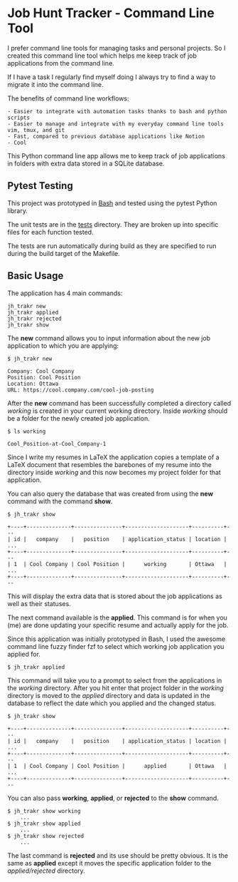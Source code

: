 # Job Hunt Tracker - Command Line Tool

I prefer command line tools for managing tasks and personal projects. So I
created this command line tool which helps me keep track of job applications from
the command line. 

If I have a task I regularly find myself doing I always try to find a way to
migrate it into the command line.

The benefits of command line workflows:

    - Easier to integrate with automation tasks thanks to bash and python scripts
    - Easier to manage and integrate with my everyday command line tools vim, tmux, and git
    - Fast, compared to previous database applications like Notion
    - Cool

This Python command line app allows me to keep track of job applications in
folders with extra data stored in a SQLite database.

## Pytest Testing

This project was prototyped in
[Bash](https://github.com/anakin4747/job-hunt-workflow/) and tested using the
pytest Python library.

The unit tests are in the [tests](tests) directory. They are broken up into
specific files for each function tested.

The tests are run automatically during build as they are specified to run
during the build target of the Makefile.


## Basic Usage

The application has 4 main commands:

    jh_trakr new
    jh_trakr applied
    jh_trakr rejected
    jh_trakr show

The **new** command allows you to input information about the new job application
to which you are applying:

    $ jh_trakr new

    Company: Cool Company
    Position: Cool Position
    Location: Ottawa      
    URL: https://cool.company.com/cool-job-posting

After the **new** command has been successfully completed a directory called
*working* is created in your current working directory. Inside *working* should
be a folder for the newly created job application.

    $ ls working

    Cool_Position-at-Cool_Company-1

Since I write my resumes in LaTeX the application copies a template of a LaTeX
document that resembles the barebones of my resume into the directory inside
*working* and this now becomes my project folder for that application.

You can also query the database that was created from using the **new** command
with the command **show**.

    $ jh_trakr show

    +----+--------------+---------------+--------------------+----------+---
    | id |   company    |   position    | application_status | location | ...
    +----+--------------+---------------+--------------------+----------+---
    | 1  | Cool Company | Cool Position |      working       | Ottawa   | ...
    +----+--------------+---------------+--------------------+----------+---

This will display the extra data that is stored about the job applications as
well as their statuses.

The next command available is the **applied**. This command is for when you
(me) are done updating your specific resume and actually apply for the job.

Since this application was initially prototyped in Bash, I used the awesome
command line fuzzy finder fzf to select which working job application you
applied for.

    $ jh_trakr applied

This command will take you to a prompt to select from the applications in the
*working* directory. After you hit enter that project folder in the *working*
directory is moved to the *applied* directory and data is updated in the
database to reflect the date which you applied and the changed status.

    $ jh_trakr show

    +----+--------------+---------------+--------------------+----------+---
    | id |   company    |   position    | application_status | location | ...
    +----+--------------+---------------+--------------------+----------+---
    | 1  | Cool Company | Cool Position |      applied       | Ottawa   | ...
    +----+--------------+---------------+--------------------+----------+---

You can also pass **working**, **applied**, or **rejected** to the
**show** command.

    $ jh_trakr show working
        ...
    $ jh_trakr show applied
        ...
    $ jh_trakr show rejected
        ...

The last command is **rejected** and its use should be pretty obvious. It is
the same as **applied** except it moves the specific application folder to the
*applied/rejected* directory.
